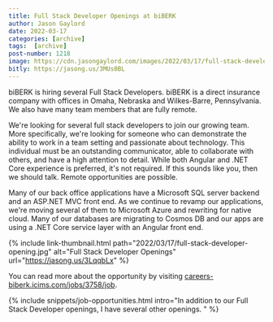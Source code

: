 ```yaml
---
title: Full Stack Developer Openings at biBERK
author: Jason Gaylord
date: 2022-03-17
categories: [archive]
tags:  [archive]
post-number: 1218
image: https://cdn.jasongaylord.com/images/2022/03/17/full-stack-developer-opening.jpg
bitly: https://jasong.us/3MUs0BL
---
```


biBERK is hiring several Full Stack Developers. biBERK is a direct insurance company with offices in Omaha, Nebraska and Wilkes-Barre, Pennsylvania. We also have many team members that are fully remote.

We're looking for several full stack developers to join our growing team. More specifically, we're looking for someone who can demonstrate the ability to work in a team setting and passionate about technology. This individual must be an outstanding communicator, able to collaborate with others, and have a high attention to detail. While both Angular and .NET Core experience is preferred, it's not required. If this sounds like you, then we should talk. Remote opportunities are possible.

Many of our back office applications have a Microsoft SQL server backend and an ASP.NET MVC front end. As we continue to revamp our applications, we're moving several of them to Microsoft Azure and rewriting for native cloud. Many of our databases are migrating to Cosmos DB and our apps are using a .NET Core service layer with an Angular front end.

{% include link-thumbnail.html path="2022/03/17/full-stack-developer-opening.jpg" alt="Full Stack Developer Openings" url="https://jasong.us/3LqqbLx" %}

You can read more about the opportunity by visiting [careers-biberk.icims.com/jobs/3758/job](https://jasong.us/3LqqbLx).

{% include snippets/job-opportunities.html intro="In addition to our Full Stack Developer openings, I have several other openings. " %}